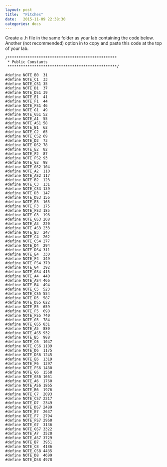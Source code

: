 ```yaml
---
layout: post
title:  "Pitches"
date:   2015-11-09 22:38:30
categories: docs
---
```


Create a .h file in the same folder as your lab containing the code below. Another (not recommended) option in to copy and paste this code at the top of your lab.

	/*************************************************
	 * Public Constants
	 *************************************************/

	#define NOTE_B0  31
	#define NOTE_C1  33
	#define NOTE_CS1 35
	#define NOTE_D1  37
	#define NOTE_DS1 39
	#define NOTE_E1  41
	#define NOTE_F1  44
	#define NOTE_FS1 46
	#define NOTE_G1  49
	#define NOTE_GS1 52
	#define NOTE_A1  55
	#define NOTE_AS1 58
	#define NOTE_B1  62
	#define NOTE_C2  65
	#define NOTE_CS2 69
	#define NOTE_D2  73
	#define NOTE_DS2 78
	#define NOTE_E2  82
	#define NOTE_F2  87
	#define NOTE_FS2 93
	#define NOTE_G2  98
	#define NOTE_GS2 104
	#define NOTE_A2  110
	#define NOTE_AS2 117
	#define NOTE_B2  123
	#define NOTE_C3  131
	#define NOTE_CS3 139
	#define NOTE_D3  147
	#define NOTE_DS3 156
	#define NOTE_E3  165
	#define NOTE_F3  175
	#define NOTE_FS3 185
	#define NOTE_G3  196
	#define NOTE_GS3 208
	#define NOTE_A3  220
	#define NOTE_AS3 233
	#define NOTE_B3  247
	#define NOTE_C4  262
	#define NOTE_CS4 277
	#define NOTE_D4  294
	#define NOTE_DS4 311
	#define NOTE_E4  330
	#define NOTE_F4  349
	#define NOTE_FS4 370
	#define NOTE_G4  392
	#define NOTE_GS4 415
	#define NOTE_A4  440
	#define NOTE_AS4 466
	#define NOTE_B4  494
	#define NOTE_C5  523
	#define NOTE_CS5 554
	#define NOTE_D5  587
	#define NOTE_DS5 622
	#define NOTE_E5  659
	#define NOTE_F5  698
	#define NOTE_FS5 740
	#define NOTE_G5  784
	#define NOTE_GS5 831
	#define NOTE_A5  880
	#define NOTE_AS5 932
	#define NOTE_B5  988
	#define NOTE_C6  1047
	#define NOTE_CS6 1109
	#define NOTE_D6  1175
	#define NOTE_DS6 1245
	#define NOTE_E6  1319
	#define NOTE_F6  1397
	#define NOTE_FS6 1480
	#define NOTE_G6  1568
	#define NOTE_GS6 1661
	#define NOTE_A6  1760
	#define NOTE_AS6 1865
	#define NOTE_B6  1976
	#define NOTE_C7  2093
	#define NOTE_CS7 2217
	#define NOTE_D7  2349
	#define NOTE_DS7 2489
	#define NOTE_E7  2637
	#define NOTE_F7  2794
	#define NOTE_FS7 2960
	#define NOTE_G7  3136
	#define NOTE_GS7 3322
	#define NOTE_A7  3520
	#define NOTE_AS7 3729
	#define NOTE_B7  3951
	#define NOTE_C8  4186
	#define NOTE_CS8 4435
	#define NOTE_D8  4699
	#define NOTE_DS8 4978
